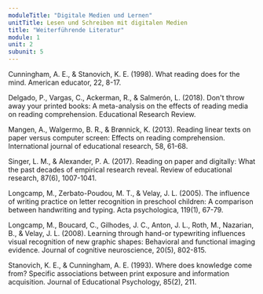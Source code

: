 ```yaml
---
moduleTitle: "Digitale Medien und Lernen"
unitTitle: Lesen und Schreiben mit digitalen Medien
title: "Weiterführende Literatur"
module: 1
unit: 2
subunit: 5
---
```



Cunningham, A. E., & Stanovich, K. E. (1998). What reading does for the mind. American educator, 22, 8-17.

Delgado, P., Vargas, C., Ackerman, R., & Salmerón, L. (2018). Don't throw away your printed books: A meta-analysis on the effects of reading media on reading comprehension. Educational Research Review.

Mangen, A., Walgermo, B. R., & Brønnick, K. (2013). Reading linear texts on paper versus computer screen: Effects on reading comprehension. International journal of educational research, 58, 61-68.

Singer, L. M., & Alexander, P. A. (2017). Reading on paper and digitally: What the past decades of empirical research reveal. Review of educational research, 87(6), 1007-1041.

Longcamp, M., Zerbato-Poudou, M. T., & Velay, J. L. (2005). The influence of writing practice on letter recognition in preschool children: A comparison between handwriting and typing. Acta psychologica, 119(1), 67-79.

Longcamp, M., Boucard, C., Gilhodes, J. C., Anton, J. L., Roth, M., Nazarian, B., & Velay, J. L. (2008). Learning through hand-or typewriting influences visual recognition of new graphic shapes: Behavioral and functional imaging evidence. Journal of cognitive neuroscience, 20(5), 802-815.

Stanovich, K. E., & Cunningham, A. E. (1993). Where does knowledge come from? Specific associations between print exposure and information acquisition. Journal of Educational Psychology, 85(2), 211.


